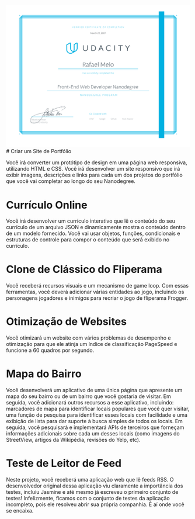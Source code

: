 <img src="/nd-grad-cert-1.png">
# Criar um Site de Portfólio

Você irá converter um protótipo de design em uma página web responsiva, utilizando HTML e CSS. Você irá desenvolver um site responsivo que irá exibir imagens, descrições e links para cada um dos projetos do portfólio que você vai completar ao longo do seu Nanodegree.

# Currículo Online

Você irá desenvolver um currículo interativo que lê o conteúdo do seu currículo de um arquivo JSON e dinamicamente mostra o conteúdo dentro de um modelo fornecido. Você vai usar objetos, funções, condicionais e estruturas de controle para compor o conteúdo que será exibido no currículo.

# Clone de Clássico do Fliperama

Você receberá recursos visuais e um mecanismo de game loop. Com essas ferramentas, você deverá adicionar várias entidades ao jogo, incluindo os personagens jogadores e inimigos para recriar o jogo de fliperama Frogger.

# Otimização de Websites

Você otimizará um website com vários problemas de desempenho e otimização para que ele atinja um índice de classificação PageSpeed e funcione a 60 quadros por segundo.

# Mapa do Bairro

Você desenvolverá um aplicativo de uma única página que apresente um mapa do seu bairro ou de um bairro que você gostaria de visitar. Em seguida, você adicionará outros recursos a esse aplicativo, incluindo: marcadores de mapa para identificar locais populares que você quer visitar, uma função de pesquisa para identificar esses locais com facilidade e uma exibição de lista para dar suporte à busca simples de todos os locais. Em seguida, você pesquisará e implementará APIs de terceiros que forneçam informações adicionais sobre cada um desses locais (como imagens do StreetView, artigos da Wikipédia, revisões do Yelp, etc).

# Teste de Leitor de Feed

Neste projeto, você receberá uma aplicação web que lê feeds RSS. O desenvolvedor original dessa aplicação viu claramente a importância dos testes, incluiu Jasmine e até mesmo já escreveu o primeiro conjunto de testes! Infelizmente, ficamos com o conjunto de testes da aplicação incompleto, pois ele resolveu abrir sua própria companhia. É aí onde você se encaixa.